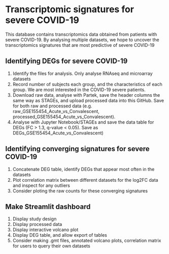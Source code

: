 # Transcriptomic signatures for severe COVID-19
This database contains transcriptomics data obtained from patients with severe COVID-19. By analysing multiple datasets, we hope to uncover the transcriptomics signatures that are most predictive of severe COVID-19
## Identifying DEGs for severe COVID-19
1. Identify the files for analysis. Only analyse RNAseq and microarray datasets
2. Record number of subjects each group, and the characteristics of each group. We are most interested in the COVID-19 severe patients. 
3. Download raw data, analyse with Partek, save the header columns the same way as STAGEs, and upload processed data into this GitHub. Save for both raw and processed data (e.g. raw_GSE155454_Acute_vs_Convalescent, processed_GSE155454_Acute_vs_Convalescent).
4. Analyse with Jupyter Notebook/STAGEs and save the data table for DEGs (FC > 1.3, q-value < 0.05). Save as DEGs_GSE155454_Acute_vs_Convalescent)
## Identifying converging signatures for severe COVID-19
1. Concatenate DEG table, identify DEGs that appear most often in the datasets
2. Plot correlation matrix between different datasets for the log2FC data and inspect for any outliers
3. Consider ploting the raw counts for these converging signatures
## Make Streamlit dashboard
1. Display study design
2. Display processed data
3. Display interactive volcano plot
4. Display DEG table, and allow export of tables
5. Consider making .gmt files, annotated volcano plots, correlation matrix for users to query their own datasets
